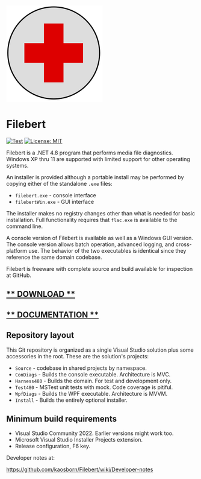 ![logo](Images/FirstAidWin256.png)
# Filebert

[![Test](https://github.com/kaosborn/Filebert/actions/workflows/Test.yml/badge.svg)](https://github.com/kaosborn/Filebert/blob/master/.github/workflows/Test.yml)
[![License: MIT](https://img.shields.io/badge/License-MIT-yellow.svg)](https://github.com/kaosborn/Filebert/blob/master/LICENSE)

Filebert is a .NET 4.8 program that performs media file diagnostics.
Windows XP thru 11 are supported with limited support for other operating systems.

An installer is provided although a portable install may be performed by copying either of the standalone `.exe` files:
* `filebert.exe` - console interface
* `filebertWin.exe` - GUI interface

The installer makes no registry changes other than what is needed for basic installation.
Full functionality requires that `flac.exe` is available to the command line.

A console version of Filebert is available as well as a Windows GUI version.
The console version allows batch operation, advanced logging, and cross-platform use.
The behavior of the two executables is identical since they reference the same domain codebase.

Filebert is freeware with complete source and build available for inspection at GitHub.

## [** DOWNLOAD **](https://github.com/kaosborn/Filebert/releases/)

## [** DOCUMENTATION **](https://github.com/kaosborn/Filebert/wiki/)

## Repository layout

This Git repository is organized as a single Visual Studio solution plus some accessories in the root.
These are the solution's projects:

* `Source` - codebase in shared projects by namespace.
* `ConDiags` - Builds the console executable. Architecture is MVC.
* `Harness480` - Builds the domain. For test and development only.
* `Test480` - MSTest unit tests with mock. Code coverage is pitiful.
* `WpfDiags` - Builds the WPF executable. Architecture is MVVM.
* `Install` - Builds the entirely optional installer.

## Minimum build requirements

* Visual Studio Community 2022. Earlier versions might work too.
* Microsoft Visual Studio Installer Projects extension.
* Release configuration, F6 key.

Developer notes at:

https://github.com/kaosborn/Filebert/wiki/Developer-notes
